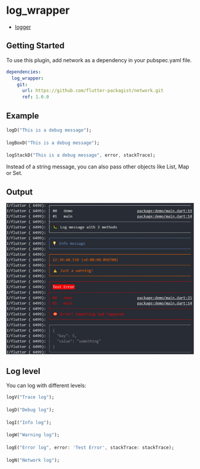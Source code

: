 # log_wrapper

- [logger](https://github.com/Bungeefan/logger)

## Getting Started

To use this plugin, add network as a dependency in your pubspec.yaml file.

``` yaml
dependencies:
  log_wrapper:
    git:
      url: https://github.com/flutter-packagist/network.git
      ref: 1.0.0
```

## Example

``` dart
logD("This is a debug message");

logBoxD("This is a debug message");

logStackD("This is a debug message", error, stackTrace);
```
Instead of a string message, you can also pass other objects like List, Map or Set.

## Output

![Output](https://github.com/flutter-packagist/log_wrapper/blob/main/image/output.png)

## Log level

You can log with different levels:

``` dart
logV("Trace log");

logD("Debug log");

logI("Info log");

logW("Warning log");

logE("Error log", error: 'Test Error', stackTrace: stackTrace);

logN("Network log");
```